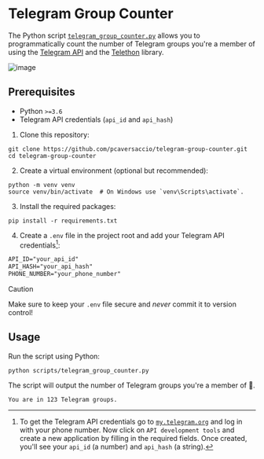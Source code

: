 # Telegram Group Counter

The Python script [`telegram_group_counter.py`](./scripts/telegram_group_counter.py) allows you to programmatically count the number of Telegram groups you're a member of using the [Telegram API](https://core.telegram.org) and the [Telethon](https://github.com/LonamiWebs/Telethon) library.

![image](https://github.com/user-attachments/assets/0c666862-674d-4709-af33-66d43cb02d39)

## Prerequisites

- Python `>=3.6`
- Telegram API credentials (`api_id` and `api_hash`)

1. Clone this repository:

```console
git clone https://github.com/pcaversaccio/telegram-group-counter.git
cd telegram-group-counter
```

2. Create a virtual environment (optional but recommended):

```console
python -m venv venv
source venv/bin/activate  # On Windows use `venv\Scripts\activate`.
```

3. Install the required packages:

```console
pip install -r requirements.txt
```

4. Create a `.env` file in the project root and add your Telegram API credentials[^1]:

```txt
API_ID="your_api_id"
API_HASH="your_api_hash"
PHONE_NUMBER="your_phone_number"
```

> [!CAUTION]
> Make sure to keep your `.env` file secure and _never_ commit it to version control!

## Usage

Run the script using Python:

```console
python scripts/telegram_group_counter.py
```

The script will output the number of Telegram groups you're a member of 🫡.

```console
You are in 123 Telegram groups.
```

[^1]: To get the Telegram API credentials go to [`my.telegram.org`](https://my.telegram.org) and log in with your phone number. Now click on `API development tools` and create a new application by filling in the required fields. Once created, you'll see your `api_id` (a number) and `api_hash` (a string).
